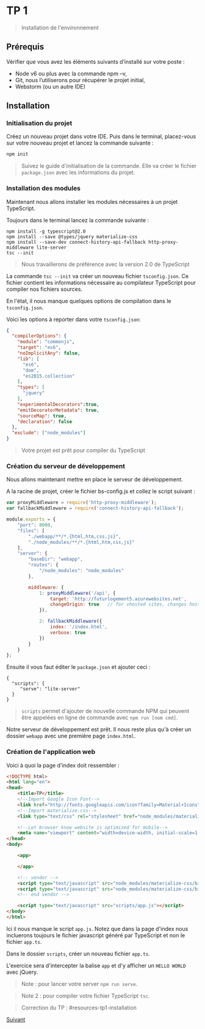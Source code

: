 # TP 1 
> Installation de l'environnement

## Prérequis

Vérifier que vous avez les éléments suivants d’installé sur votre poste :

* Node v6 ou plus avec la commande npm –v,
* Git, nous l’utiliserons pour récupérer le projet initial,
* Webstorm (ou un autre IDE)

## Installation
### Initialisation du projet

Créez un nouveau projet dans votre IDE. Puis dans le terminal, placez-vous sur votre nouveau projet et lancez la commande suivante :

```bash
npm init
```

> Suivez le guide d'initialisation de la commande. Elle va créer le fichier `package.json` avec les informations du projet.

### Installation des modules

Maintenant nous allons installer les modules nécessaires à un projet TypeScript.

Toujours dans le terminal lancez la commande suivante :

```
npm install -g typescript@2.0 
npm install --save @types/jquery materialize-css
npm install --save-dev connect-history-api-fallback http-proxy-middleware lite-server
tsc --init
```

> Nous travaillerons de préférence avec la version 2.0 de TypeScript

La commande `tsc --init` va créer un nouveau fichier `tsconfig.json`. Ce fichier contient les informations nécessaire 
au compilateur TypeScript pour compiler nos fichiers sources.

En l'état, il nous manque quelques options de compilation dans le `tsconfig.json`.

Voici les options à reporter dans votre `tsconfig.json`: 

```json
{
  "compilerOptions": {
    "module": "commonjs",
    "target": "es6",
    "noImplicitAny": false,
    "lib": [
      "es6",
      "dom",
      "es2015.collection"
    ],
    "types": [
      "jquery"
    ],
    "experimentalDecorators":true,
    "emitDecoratorMetadata": true,
    "sourceMap": true,
    "declaration": false
  },
  "exclude": ["node_modules"]
}
```

> Votre projet est prêt pour compiler du TypeScript

### Création du serveur de développement

Nous allons maintenant mettre en place le serveur de développement.

A la racine de projet, créer le fichier bs-config.js et collez le script suivant :

```javascript
var proxyMiddleware = require('http-proxy-middleware');
var fallbackMiddleware = require('connect-history-api-fallback');

module.exports = {
    "port": 8000,
    "files": [
        "./webapp/**/*.{html,htm,css,js}",
        "./node_modules/**/*.{html,htm,css,js}"
    ],
    "server": {
        "baseDir": "webapp",
        "routes": {
            "/node_modules": "node_modules"
        },

        middleware: {
            1: proxyMiddleware('/api', {
                target: 'http://futurlogement5.azurewebsites.net',
                changeOrigin: true   // for vhosted sites, changes host header to match to target's host
            }),

            2: fallbackMiddleware({
                index: '/index.html',
                verbose: true
            })
        }
    }
};
```

Ensuite il vous faut éditer le `package.json` et ajouter ceci :
```
{
  "scripts": {
     "serve": "lite-server"
  }
}
```

> `scripts` permet d'ajouter de nouvelle commande NPM qui peuvent être appelées en ligne de commande avec `npm run [nom cmd]`.

Notre serveur de développement est prêt. Il nous reste plus qu'à créer un dossier `webapp` avec une première page `index.html`.


### Création de l'application web

Voici à quoi la page d'index doit ressembler :
```html
<!DOCTYPE html>
<html lang="en">
<head>
    <title>TP</title>
    <!--Import Google Icon Font-->
    <link href="http://fonts.googleapis.com/icon?family=Material+Icons" rel="stylesheet">
    <!--Import materialize.css-->
    <link type="text/css" rel="stylesheet" href="node_modules/materialize-css/bin/materialize.css"  media="screen,projection"/>

    <!--Let browser know website is optimized for mobile-->
    <meta name="viewport" content="width=device-width, initial-scale=1.0"/>
</head>
<body>

    <app>

    </app>

    <!-- vendor -->
    <script type="text/javascript" src="node_modules/materialize-css/bin/jquery-2.1.1.min.js"></script>
    <script type="text/javascript" src="node_modules/materialize-css/bin/materialize.js"></script>
    <!-- end vendor -->

    <script type="text/javascript" src="scripts/app.js"></script>
</body>
</html>
```

Ici il nous manque le script `app.js`. Notez que dans la page d'index nous incluerons toujours le fichier javascript généré par TypeScript et non
le fichier `app.ts`. 
 
Dans le dossier `scripts`, créer un nouveau fichier `app.ts`.

L'exercice sera d'intercepter la balise `app` et d'y afficher un `HELLO WORLD` avec jQuery.

> Note : pour lancer votre server `npm run serve`.

> Note 2 : pour compiler votre fichier TypeScript `tsc`.

> Correction du TP : #resources-tp1-installation

[Suivant](tp2-composant.md)

